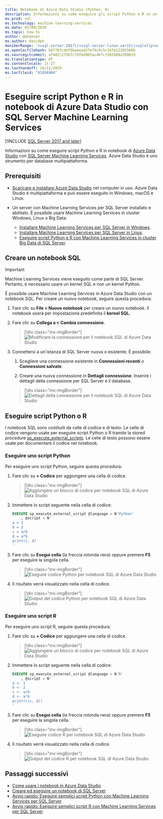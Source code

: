 ```yaml
---
title: Notebook di Azure Data Studio (Python, R)
description: Informazioni su come eseguire gli script Python e R in un notebook in Azure Data Studio con SQL Server Machine Learning Services.
ms.prod: sql
ms.technology: machine-learning-services
ms.date: 03/09/2020
ms.topic: how-to
author: dphansen
ms.author: davidph
monikerRange: '>=sql-server-2017||>=sql-server-linux-ver15||=sqlallproducts-allversions'
ms.openlocfilehash: b8f787cdef6baeeaa57e79c9c5c167e12395508b
ms.sourcegitcommit: afb02c275b7c79fbd90fac4bfcfd92b00a399019
ms.translationtype: HT
ms.contentlocale: it-IT
ms.lasthandoff: 10/12/2020
ms.locfileid: "91956984"
---
```

# <a name="run-python-and-r-scripts-in-azure-data-studio-notebooks-with-sql-server-machine-learning-services"></a>Eseguire script Python e R in notebook di Azure Data Studio con SQL Server Machine Learning Services
[!INCLUDE [SQL Server 2017 and later](../../includes/applies-to-version/sqlserver2017.md)]

Informazioni su come eseguire script Python e R in notebook di [Azure Data Studio](../../azure-data-studio/what-is.md) con [SQL Server Machine Learning Services](../sql-server-machine-learning-services.md). Azure Data Studio è uno strumento per database multipiattaforma.

## <a name="prerequisites"></a>Prerequisiti

- [Scaricare e installare Azure Data Studio](../../azure-data-studio/download-azure-data-studio.md) nel computer in uso. Azure Data Studio è multipiattaforma e può essere eseguito in Windows, macOS e Linux.

- Un server con Machine Learning Services per SQL Server installato e abilitato. È possibile usare Machine Learning Services in cluster Windows, Linux o Big Data:

  - [Installare Machine Learning Services per SQL Server in Windows](sql-machine-learning-services-windows-install.md).
  - [Installare Machine Learning Services per SQL Server in Linux](../../linux/sql-server-linux-setup-machine-learning.md).
  - [Eseguire script Python e R con Machine Learning Services in cluster Big Data di SQL Server](../../big-data-cluster/machine-learning-services.md).

## <a name="create-a-sql-notebook"></a>Creare un notebook SQL

> [!IMPORTANT]
> Machine Learning Services viene eseguito come parte di SQL Server. Pertanto, è necessario usare un kernel SQL e non un kernel Python.

È possibile usare Machine Learning Services in Azure Data Studio con un notebook SQL. Per creare un nuovo notebook, seguire questa procedura:

1. Fare clic su **File** e **Nuovo notebook** per creare un nuovo notebook. Il notebook userà per impostazione predefinita il **kernel SQL**.

1. Fare clic su **Collega a** e **Cambia connessione**. 

    > [!div class="mx-imgBorder"]
    > ![Modificare la connessione per il notebook SQL di Azure Data Studio](media/ads-attach-to-connection.png)
    
1. Connettersi a un'istanza di SQL Server nuova o esistente. È possibile:

    1. Scegliere una connessione esistente in **Connessioni recenti** o **Connessioni salvate**.

    1. Creare una nuova connessione in **Dettagli connessione**. Inserire i dettagli della connessione per SQL Server e il database.

    > [!div class="mx-imgBorder"]
    > ![Dettagli della connessione per il notebook SQL di Azure Data Studio](media/ads-connection-details.png)  

## <a name="run-python-or-r-scripts"></a>Eseguire script Python o R

I notebook SQL sono costituiti da celle di codice e di testo. Le celle di codice vengono usate per eseguire script Python o R tramite la stored procedure [sp_execute_external_scripts](../../relational-databases/system-stored-procedures/sp-execute-external-script-transact-sql.md). Le celle di testo possono essere usate per documentare il codice nel notebook.

### <a name="run-a-python-script"></a>Eseguire uno script Python

Per eseguire uno script Python, seguire questa procedura:

1. Fare clic su **+ Codice** per aggiungere una cella di codice.

    > [!div class="mx-imgBorder"]
    > ![Aggiungere un blocco di codice per notebook SQL di Azure Data Studio](media/ads-add-code.png)  

1. Immettere lo script seguente nella cella di codice:

    ```sql
    EXECUTE sp_execute_external_script @language = N'Python'
        , @script = N'
    a = 1
    b = 2
    c = a/b
    d = a*b
    print(c, d)
    '
    ```

1. Fare clic su **Esegui cella** (la freccia rotonda nera) oppure premere **F5** per eseguire la singola cella.

    > [!div class="mx-imgBorder"]
    > ![Eseguire codice Python per notebook SQL di Azure Data Studio](media/ads-run-python.png)  

1. Il risultato verrà visualizzato nella cella di codice.

    > [!div class="mx-imgBorder"]
    > ![Output del codice Python per notebook SQL di Azure Data Studio](media/ads-run-python-output.png)  

### <a name="run-an-r-script"></a>Eseguire uno script R

Per eseguire uno script R, seguire questa procedura:

1. Fare clic su **+ Codice** per aggiungere una cella di codice.

    > [!div class="mx-imgBorder"]
    > ![Aggiungere un blocco di codice per notebook SQL di Azure Data Studio](media/ads-add-code.png)  

1. Immettere lo script seguente nella cella di codice:

    ```sql
    EXECUTE sp_execute_external_script @language = N'R'
        , @script = N'
    a <- 1
    b <- 2
    c <- a/b
    d <- a*b
    print(c(c, d))
    '
    ```

1. Fare clic su **Esegui cella** (la freccia rotonda nera) oppure premere **F5** per eseguire la singola cella.

    > [!div class="mx-imgBorder"]
    > ![Eseguire codice R per notebook SQL di Azure Data Studio](media/ads-run-r.png)  

1. Il risultato verrà visualizzato nella cella di codice.

    > [!div class="mx-imgBorder"]
    > ![Output del codice R per notebook SQL di Azure Data Studio](media/ads-run-r-output.png)  

## <a name="next-steps"></a>Passaggi successivi

- [Come usare i notebook in Azure Data Studio](../../azure-data-studio/notebooks/notebooks-guidance.md)
- [Creare ed eseguire un notebook di SQL Server](../../azure-data-studio/notebooks/notebooks-sql-kernel.md)
- [Avvio rapido: Eseguire semplici script Python con Machine Learning Services per SQL Server](../tutorials/quickstart-python-create-script.md)
- [Avvio rapido: Eseguire semplici script R con Machine Learning Services per SQL Server](../tutorials/quickstart-r-create-script.md)